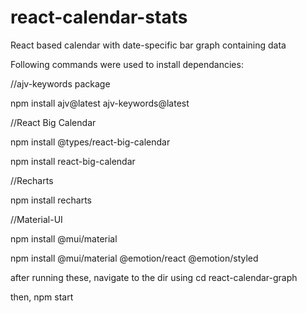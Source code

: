 # react-calendar-stats
React based calendar with date-specific bar graph containing data

Following commands were used to install dependancies:


//ajv-keywords package

npm install ajv@latest ajv-keywords@latest

//React Big Calendar

npm install @types/react-big-calendar

npm install react-big-calendar

//Recharts

npm install recharts

//Material-UI

npm install @mui/material

npm install @mui/material @emotion/react @emotion/styled

after running these, navigate to the dir using cd react-calendar-graph

then, npm start
